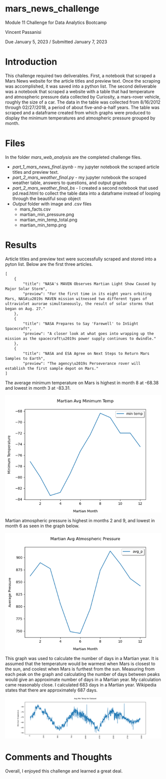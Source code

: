 # mars_news_challenge
Module 11 Challenge for Data Analytics Bootcamp

Vincent Passanisi

Due January 5, 2023 / Submitted January 7, 2023

# **Introduction**

This challenge required two deliverables. First, a notebook that scraped a Mars News website for the article titles and preview text. Once the scraping was accomplished, it was saved into a python list. The second deliverable was a notebook that scraped a website with a table that had temperature and atmospheric pressure data collected by Curiosity, a mars-rover vehicle, roughly the size of a car. The data in the table was collected from 8/16/2012 through 02/27/2018, a period of about five-and-a-half years. The table was scraped and a dataframe created from which graphs were produced to display the minimum temperatures and atmospheric pressure grouped by month.

# **Files**

In the folder *mars_web_analysis* are the completed challenge files.

* *part_1_mars_news_final.ipynb* - my jupyter notebook the scraped article titles and preview text.
* *part_2_mars_weather_final.py* - my jupyter notebook the scraped weather table, answers to questions, and output graphs
* *part_2_mars_weather_final_bs* - I created a second notebook that used pd.read.html to collect the table data into a dataframe instead of looping through the beautiful soup object
* *Output* folder with image and .csv files
    * mars_facts.csv
    * martian_min_pressure.png
    * martian_min_temp_total.png
    * martian_min_temp.png

# **Results**

Article titles and preview text were successfully scraped and stored into a pyton list. Below are the first three articles.

    [
        {
            "title": "NASA's MAVEN Observes Martian Light Show Caused by Major Solar Storm",
            "preview": "For the first time in its eight years orbiting Mars, NASA\u2019s MAVEN mission witnessed two different types of ultraviolet aurorae simultaneously, the result of solar storms that began on Aug. 27."
        },
        {
            "title": "NASA Prepares to Say 'Farewell' to InSight Spacecraft",
            "preview": "A closer look at what goes into wrapping up the mission as the spacecraft\u2019s power supply continues to dwindle."
        },
        {
            "title": "NASA and ESA Agree on Next Steps to Return Mars Samples to Earth",
            "preview": "The agency\u2019s Perseverance rover will establish the first sample depot on Mars."
    ]

The average minimum temperature on Mars is highest in month 8 at -68.38 and lowest in month 3 at -83.31.

![Mars minimum temperature](mars_web_analysis/Output/martian_min_temp.png)


Martian atmospheric pressure is highest in months 2 and 9, and lowest in month 6 as seen in the graph below.

![Mars Atmospheric Pressure](mars_web_analysis/Output/martian_min_pressure.png)


This graph was used to calculate the number of days in a Martian year. It is assumed that the temperature would be warmest when Mars is closest to the sun, and coolest when Mars is furthest from the sun. Measuring from each peak on the graph and calculating the number of days between peaks would give an approximate number of days in a Martian year. My calculation came reasonably close. I calculated 683 days in a Martian year. Wikipedia states that there are approximately 687 days.

![Total Temp Data](mars_web_analysis/Output/martian_min_temp_total.png)



# **Comments and Thoughts**



Overall, I enjoyed this challenge and learned a great deal.
